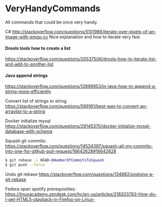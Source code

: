 # VeryHandyCommands
All commands that could be once very handy.

C#
http://stackoverflow.com/questions/5101986/iterate-over-pixels-of-an-image-with-emgu-cv
Nice explanation and how to iterate very fast.

#### Drools tools how to create a list
https://stackoverflow.com/questions/20537506/drools-how-to-iterate-list-and-add-to-another-list

#### Java append strings
https://stackoverflow.com/questions/12899953/in-java-how-to-append-a-string-more-efficiently

Convert list of strings to string
https://stackoverflow.com/questions/599161/best-way-to-convert-an-arraylist-to-a-string

Docker initialize mysql
https://stackoverflow.com/questions/29145370/docker-initialize-mysql-database-with-schema

Squash git commits: https://stackoverflow.com/questions/14534397/squash-all-my-commits-into-one-for-github-pull-request/16642628#16642628
```bash
$ git rebase -i HEAD~$NumberOfCommitsToSquash
$ git push --force
```


Undu git rebase
https://stackoverflow.com/questions/134882/undoing-a-git-rebase

Fedora open spotify prerequisities:
https://linuxacademy.zendesk.com/hc/en-us/articles/218203783-How-do-I-get-HTML5-playback-in-Firefox-on-Linux-
